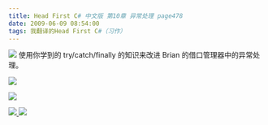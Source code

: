 ```yaml
---
title: Head First C# 中文版 第10章 异常处理 page478
date: 2009-06-09 08:54:00
tags: 我翻译的Head First C#（习作）
---
```

![](https://p-blog.csdn.net/images/p_blog_csdn_net/cuipengfei1/EntryImages/20090609/2009-06-09_08-34-40.jpg) 使用你学到的  try/catch/finally  的知识来改进  Brian
的借口管理器中的异常处理。

![](https://p-blog.csdn.net/images/p_blog_csdn_net/cuipengfei1/EntryImages/20090609/2009-06-09_08-36-11.jpg)

![](https://p-blog.csdn.net/images/p_blog_csdn_net/cuipengfei1/EntryImages/20090609/2009-06-09_08-44-28.jpg)



[ ![](https://profile.csdnimg.cn/5/2/5/3_cuipengfei1)
![](https://g.csdnimg.cn/static/user-reg-year/1x/11.png)
](https://blog.csdn.net/cuipengfei1)





